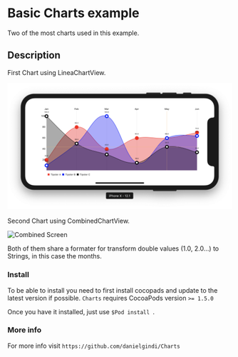 # Basic Charts example

Two of the most charts used in this example. 

## Description

First Chart using LineaChartView.

![Line Screen](screenshots/linechart.png)

Second Chart using CombinedChartView.

![Combined Screen](screenshots/combinedchart.png)

Both of them share a formater for transform double values (1.0, 2.0...) to Strings, in this case the months.

### Install

To be able to install you need to first install cocopads and update to the latest version if possible.
`Charts` requires CocoaPods version `>= 1.5.0`

Once you have it installed, just use `$Pod install `.

### More info

For more info visit  `https://github.com/danielgindi/Charts`

